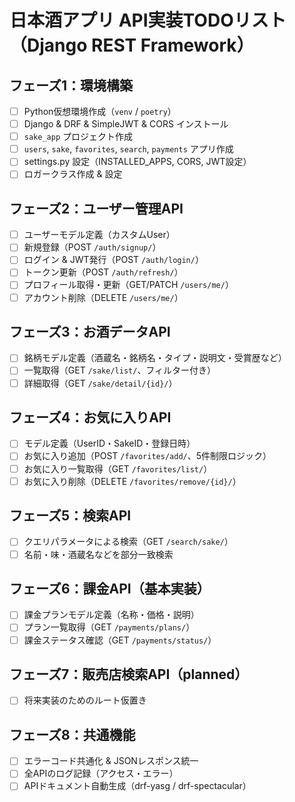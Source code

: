 # 日本酒アプリ API実装TODOリスト（Django REST Framework）

## フェーズ1：環境構築
- [ ] Python仮想環境作成（`venv` / `poetry`）
- [ ] Django & DRF & SimpleJWT & CORS インストール
- [ ] `sake_app` プロジェクト作成
- [ ] `users`, `sake`, `favorites`, `search`, `payments` アプリ作成
- [ ] settings.py 設定（INSTALLED_APPS, CORS, JWT設定）
- [ ] ロガークラス作成 & 設定

## フェーズ2：ユーザー管理API
- [ ] ユーザーモデル定義（カスタムUser）
- [ ] 新規登録（POST `/auth/signup/`）
- [ ] ログイン & JWT発行（POST `/auth/login/`）
- [ ] トークン更新（POST `/auth/refresh/`）
- [ ] プロフィール取得・更新（GET/PATCH `/users/me/`）
- [ ] アカウント削除（DELETE `/users/me/`）

## フェーズ3：お酒データAPI
- [ ] 銘柄モデル定義（酒蔵名・銘柄名・タイプ・説明文・受賞歴など）
- [ ] 一覧取得（GET `/sake/list/`、フィルター付き）
- [ ] 詳細取得（GET `/sake/detail/{id}/`）

## フェーズ4：お気に入りAPI
- [ ] モデル定義（UserID・SakeID・登録日時）
- [ ] お気に入り追加（POST `/favorites/add/`、5件制限ロジック）
- [ ] お気に入り一覧取得（GET `/favorites/list/`）
- [ ] お気に入り削除（DELETE `/favorites/remove/{id}/`）

## フェーズ5：検索API
- [ ] クエリパラメータによる検索（GET `/search/sake/`）
- [ ] 名前・味・酒蔵名などを部分一致検索

## フェーズ6：課金API（基本実装）
- [ ] 課金プランモデル定義（名称・価格・説明）
- [ ] プラン一覧取得（GET `/payments/plans/`）
- [ ] 課金ステータス確認（GET `/payments/status/`）

## フェーズ7：販売店検索API（planned）
- [ ] 将来実装のためのルート仮置き

## フェーズ8：共通機能
- [ ] エラーコード共通化 & JSONレスポンス統一
- [ ] 全APIのログ記録（アクセス・エラー）
- [ ] APIドキュメント自動生成（drf-yasg / drf-spectacular）
